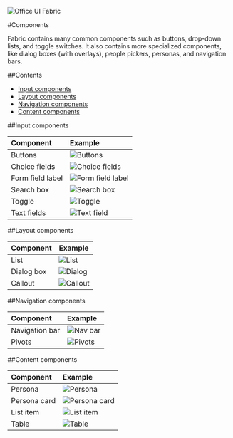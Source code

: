 ![Office UI Fabric](http://odux.azurewebsites.net/github/img/OfficeUIFabricLogoBluePadSm-01.png)

#Components

Fabric contains many common components such as buttons, drop-down lists, and toggle switches. It also contains more specialized components, like dialog boxes (with overlays), people pickers, personas, and navigation bars.

##Contents

- [Input components](#inputs)
- [Layout components](#layout)
- [Navigation components](#navigation)
- [Content components](#content)


##Input components

|**Component**|**Example**|
|:-----|:-----|
|Buttons|![Buttons](http://odux.azurewebsites.net/github/img/buttons.png)|
|Choice fields|![Choice fields](http://odux.azurewebsites.net/github/img/Choice.png)|
|Form field label|![Form field label](http://odux.azurewebsites.net/github/img/Label.png)|
|Search box|![Search box](http://odux.azurewebsites.net/github/img/Search.png)|
|Toggle|![Toggle](http://odux.azurewebsites.net/github/img/Toggle.png)|
|Text fields|![Text field](http://odux.azurewebsites.net/github/img/TextFields.png)|



##Layout components

|**Component**|**Example**|
|:-----|:-----|
|List|![List](http://odux.azurewebsites.net/github/img/List.png)|
|Dialog box|![Dialog](http://odux.azurewebsites.net/github/img/Dialog.png)|
|Callout|![Callout](http://odux.azurewebsites.net/github/img/Callout.png)|

##Navigation components

|**Component**|**Example**|
|:-----|:-----|
|Navigation bar|![Nav bar](http://odux.azurewebsites.net/github/img/NavBar.png)|
|Pivots|![Pivots](http://odux.azurewebsites.net/github/img/Pivots.png)|

##Content components

|**Component**|**Example**|
|:-----|:-----|
|Persona|![Persona](http://odux.azurewebsites.net/github/img/Persona.png)|
|Persona card|![Persona card](http://odux.azurewebsites.net/github/img/PersonaCard.png)|
|List item|![List item](http://odux.azurewebsites.net/github/img/ListItem.png)|
|Table|![Table](http://odux.azurewebsites.net/github/img/Table.png)|


